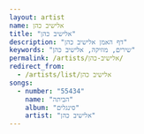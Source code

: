 ```yaml
---
layout: artist
name: אלישיב כהן
title: "אלישיב כהן"
description: "דף האמן אלישיב כהן"
keywords: "שירים, מוזיקה, אלישיב כהן"
permalink: /artists/אלישיב-כהן/
redirect_from:
  - /artists/list/אלישיב כהן
songs:
  - number: "55434"
    name: "הביתה"
    album: "סינגלים"
    artist: "אלישיב כהן"
---
```

